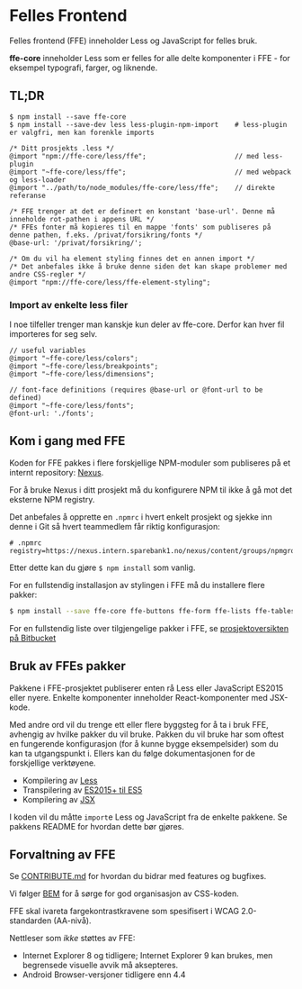 # Felles Frontend

Felles frontend (FFE) inneholder Less og JavaScript for felles bruk.

**ffe-core** inneholder Less som er felles for alle delte komponenter i FFE - for eksempel
typografi, farger, og liknende.

## TL;DR

```
$ npm install --save ffe-core
$ npm install --save-dev less less-plugin-npm-import    # less-plugin er valgfri, men kan forenkle imports
```

```less
/* Ditt prosjekts .less */
@import "npm://ffe-core/less/ffe";                      // med less-plugin
@import "~ffe-core/less/ffe";                           // med webpack og less-loader
@import "../path/to/node_modules/ffe-core/less/ffe";    // direkte referanse

/* FFE trenger at det er definert en konstant 'base-url'. Denne må inneholde rot-pathen i appens URL */
/* FFEs fonter må kopieres til en mappe 'fonts' som publiseres på denne pathen, f.eks. /privat/forsikring/fonts */
@base-url: '/privat/forsikring/';

/* Om du vil ha element styling finnes det en annen import */
/* Det anbefales ikke å bruke denne siden det kan skape problemer med andre CSS-regler */
@import "npm://ffe-core/less/ffe-element-styling";
```

### Import av enkelte less filer

I noe tilfeller trenger man kanskje kun deler av ffe-core. Derfor kan hver fil importeres for seg selv.

```less
// useful variables
@import "~ffe-core/less/colors";
@import "~ffe-core/less/breakpoints";
@import "~ffe-core/less/dimensions";

// font-face definitions (requires @base-url or @font-url to be defined)
@import "~ffe-core/less/fonts";
@font-url: './fonts';
```

## Kom i gang med FFE

Koden for FFE pakkes i flere forskjellige NPM-moduler som publiseres på et internt
repository: [Nexus](https://nexus.intern.sparebank1.no/).

For å bruke Nexus i ditt prosjekt må du konfigurere NPM til ikke å gå mot det eksterne NPM registry.

Det anbefales å opprette en `.npmrc` i hvert enkelt prosjekt og sjekke inn denne i Git så hvert
teammedlem får riktig konfigurasjon:

```
# .npmrc
registry=https://nexus.intern.sparebank1.no/nexus/content/groups/npmgroup/
```

Etter dette kan du gjøre `$ npm install` som vanlig.

For en fullstendig installasjon av stylingen i FFE må du installere flere pakker:

```bash
$ npm install --save ffe-core ffe-buttons ffe-form ffe-lists ffe-tables ffe-tabs ffe-spinner
```

For en fullstendig liste over tilgjengelige pakker i FFE, se
[prosjektoversikten på Bitbucket](https://stash.intern.sparebank1.no/projects/FFE)

## Bruk av FFEs pakker

Pakkene i FFE-prosjektet publiserer enten rå Less eller JavaScript ES2015 eller nyere.
Enkelte komponenter inneholder React-komponenter med JSX-kode.

Med andre ord vil du trenge ett eller flere byggsteg for å ta i bruk FFE, avhengig av hvilke pakker du vil bruke.
Pakken du vil bruke har som oftest en fungerende konfigurasjon (for å kunne bygge eksempelsider) som du kan ta utgangspunkt i.
Ellers kan du følge dokumentasjonen for de forskjellige verktøyene.

* Kompilering av [Less](http://lesscss.org/)
* Transpilering av [ES2015+ til ES5](https://babeljs.io/)
* Kompilering av [JSX](https://facebook.github.io/react/)

I koden vil du måtte `import`e Less og JavaScript fra de enkelte pakkene. Se pakkens README for hvordan dette bør gjøres.

## Forvaltning av FFE

Se [CONTRIBUTE.md](https://stash.intern.sparebank1.no/projects/FFE/repos/ffe-core/browse/CONTRIBUTE.md) for hvordan du bidrar med features og bugfixes.

Vi følger [BEM](https://en.bem.info/) for å sørge for god organisasjon av CSS-koden.

FFE skal ivareta fargekontrastkravene som spesifisert i WCAG 2.0-standarden (AA-nivå).

Nettleser som _ikke_ støttes av FFE:

* Internet Explorer 8 og tidligere; Internet Explorer 9 kan brukes, men begrensede visuelle avvik må aksepteres.
* Android Browser-versjoner tidligere enn 4.4

